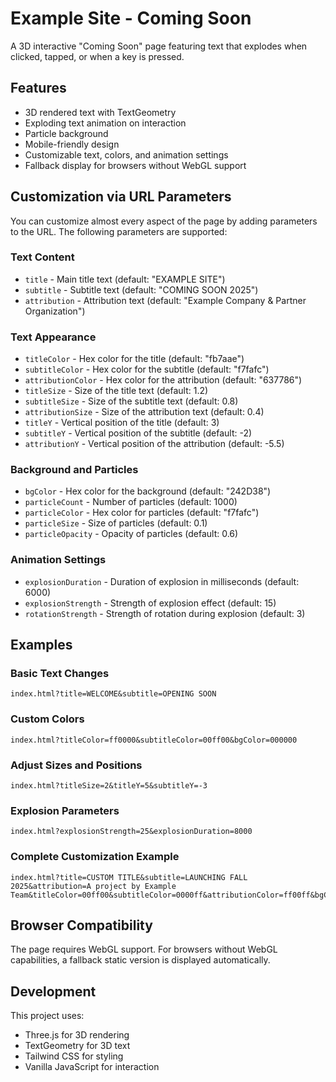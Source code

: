 # Example Site - Coming Soon

A 3D interactive "Coming Soon" page featuring text that explodes when clicked, tapped, or when a key is pressed.

## Features

- 3D rendered text with TextGeometry
- Exploding text animation on interaction
- Particle background
- Mobile-friendly design
- Customizable text, colors, and animation settings
- Fallback display for browsers without WebGL support

## Customization via URL Parameters

You can customize almost every aspect of the page by adding parameters to the URL. The following parameters are supported:

### Text Content

- `title` - Main title text (default: "EXAMPLE SITE")
- `subtitle` - Subtitle text (default: "COMING SOON 2025")
- `attribution` - Attribution text (default: "Example Company & Partner Organization")

### Text Appearance

- `titleColor` - Hex color for the title (default: "fb7aae")
- `subtitleColor` - Hex color for the subtitle (default: "f7fafc")
- `attributionColor` - Hex color for the attribution (default: "637786")
- `titleSize` - Size of the title text (default: 1.2)
- `subtitleSize` - Size of the subtitle text (default: 0.8)
- `attributionSize` - Size of the attribution text (default: 0.4)
- `titleY` - Vertical position of the title (default: 3)
- `subtitleY` - Vertical position of the subtitle (default: -2)
- `attributionY` - Vertical position of the attribution (default: -5.5)

### Background and Particles

- `bgColor` - Hex color for the background (default: "242D38")
- `particleCount` - Number of particles (default: 1000)
- `particleColor` - Hex color for particles (default: "f7fafc")
- `particleSize` - Size of particles (default: 0.1)
- `particleOpacity` - Opacity of particles (default: 0.6)

### Animation Settings

- `explosionDuration` - Duration of explosion in milliseconds (default: 6000)
- `explosionStrength` - Strength of explosion effect (default: 15)
- `rotationStrength` - Strength of rotation during explosion (default: 3)

## Examples

### Basic Text Changes

```
index.html?title=WELCOME&subtitle=OPENING SOON
```

### Custom Colors

```
index.html?titleColor=ff0000&subtitleColor=00ff00&bgColor=000000
```

### Adjust Sizes and Positions

```
index.html?titleSize=2&titleY=5&subtitleY=-3
```

### Explosion Parameters

```
index.html?explosionStrength=25&explosionDuration=8000
```

### Complete Customization Example

```
index.html?title=CUSTOM TITLE&subtitle=LAUNCHING FALL 2025&attribution=A project by Example Team&titleColor=00ff00&subtitleColor=0000ff&attributionColor=ff00ff&bgColor=111111&titleSize=1.5&subtitleSize=0.9&attributionSize=0.5&titleY=4&subtitleY=-1&attributionY=-6&particleCount=2000&particleColor=00ffff&particleSize=0.15&explosionStrength=20&explosionDuration=5000&rotationStrength=4
```

## Browser Compatibility

The page requires WebGL support. For browsers without WebGL capabilities, a fallback static version is displayed automatically.

## Development

This project uses:

- Three.js for 3D rendering
- TextGeometry for 3D text
- Tailwind CSS for styling
- Vanilla JavaScript for interaction
